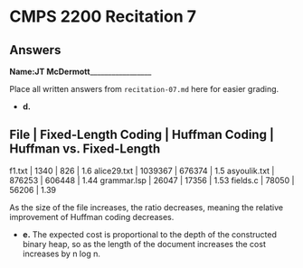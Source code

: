 # CMPS 2200 Recitation 7
## Answers

**Name:**____JT McDermott_____________________


Place all written answers from `recitation-07.md` here for easier grading.



- **d.**

File | Fixed-Length Coding | Huffman Coding | Huffman vs. Fixed-Length
----------------------------------------------------------------------
f1.txt    |        1340             |        826        | 1.6
alice29.txt    |         1039367    |         676374    | 1.5
asyoulik.txt    |         876253    |      606448       | 1.44
grammar.lsp    |        26047       |          17356    | 1.53
fields.c    |      78050            |    56206          | 1.39


As the size of the file increases, the ratio decreases, meaning the relative improvement of Huffman coding decreases.

- **e.**
The expected cost is proportional to the depth of the constructed binary heap, so as the length of the document increases the cost increases by n log n. 

